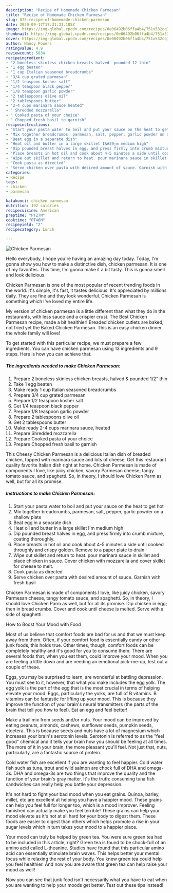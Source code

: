 ```yaml
---
description: "Recipe of Homemade Chicken Parmesan"
title: "Recipe of Homemade Chicken Parmesan"
slug: 875-recipe-of-homemade-chicken-parmesan
date: 2020-09-17T17:31:31.105Z
image: https://img-global.cpcdn.com/recipes/0e06492b06ffa4b4/751x532cq70/chicken-parmesan-recipe-main-photo.jpg
thumbnail: https://img-global.cpcdn.com/recipes/0e06492b06ffa4b4/751x532cq70/chicken-parmesan-recipe-main-photo.jpg
cover: https://img-global.cpcdn.com/recipes/0e06492b06ffa4b4/751x532cq70/chicken-parmesan-recipe-main-photo.jpg
author: Nancy Powers
ratingvalue: 4.9
reviewcount: 5834
recipeingredient:
- "2 boneless skinless chicken breasts halved  pounded 12 thin"
- "1 egg beaten"
- "1 cup Italian seasoned breadcrumbs"
- "3/4 cup grated parmesan"
- "1/2 teaspoon kosher salt"
- "1/4 teaspoon black pepper"
- "1/8 teaspoon garlic powder"
- "2 tablespoons olive oil"
- "2 tablespoons butter"
- "2-4 cups marinara sauce heated"
- " Shredded mozzarella"
- " Cooked pasta of your choice"
- " Chopped fresh basil to garnish"
recipeinstructions:
- "Start your pasta water to boil and put your sauce on the heat to get hot"
- "Mix together breadcrumbs, parmesan, salt, pepper, garlic powder on a shallow plate"
- "Beat egg in a separate dish"
- "Heat oil and butter in a large skillet I&#39;m medium high"
- "Dip pounded breast halves in egg, and press firmly into crumb mixture, coating thoroughly."
- "Place breasts in hot oil and cook about 4-5 minutes a side until cooked throughly and crispy golden. Remove to a paper plate to drain"
- "Wipe out skillet and return to heat. pour marinara sauce in skillet and place chicken in sauce. Cover chicken with mozzarella and cover skillet for cheese to melt."
- "Cook pasta as directed"
- "Serve chicken over pasta with desired amount of sauce. Garnish with fresh basil"
categories:
- Recipe
tags:
- chicken
- parmesan

katakunci: chicken parmesan 
nutrition: 192 calories
recipecuisine: American
preptime: "PT27M"
cooktime: "PT46M"
recipeyield: "2"
recipecategory: Lunch

---
```



![Chicken Parmesan](https://img-global.cpcdn.com/recipes/0e06492b06ffa4b4/751x532cq70/chicken-parmesan-recipe-main-photo.jpg)

Hello everybody, I hope you're having an amazing day today. Today, I'm gonna show you how to make a distinctive dish, chicken parmesan. It is one of my favorites. This time, I'm gonna make it a bit tasty. This is gonna smell and look delicious.

Chicken Parmesan is one of the most popular of recent trending foods in the world. It's simple, it's fast, it tastes delicious. It's appreciated by millions daily. They are fine and they look wonderful. Chicken Parmesan is something which I've loved my entire life.

My version of chicken parmesan is a little different than what they do in the restaurants, with less sauce and a crispier crust. The Best Chicken Parmesan recipe, made a bit healthier! Breaded chicken cutlets are baked, not fried yet the Baked Chicken Parmesan. This is an easy chicken dinner the whole family will love!


To get started with this particular recipe, we must prepare a few ingredients. You can have chicken parmesan using 13 ingredients and 9 steps. Here is how you can achieve that.

<!--inarticleads1-->

##### The ingredients needed to make Chicken Parmesan:

1. Prepare 2 boneless skinless chicken breasts, halved &amp; pounded 1/2&#34; thin
1. Take 1 egg beaten
1. Make ready 1 cup Italian seasoned breadcrumbs
1. Prepare 3/4 cup grated parmesan
1. Prepare 1/2 teaspoon kosher salt
1. Get 1/4 teaspoon black pepper
1. Prepare 1/8 teaspoon garlic powder
1. Prepare 2 tablespoons olive oil
1. Get 2 tablespoons butter
1. Make ready 2-4 cups marinara sauce, heated
1. Prepare  Shredded mozzarella
1. Prepare  Cooked pasta of your choice
1. Prepare  Chopped fresh basil to garnish


This Cheesy Chicken Parmesan is a delicious Italian dish of breaded chicken, topped with marinara sauce and lots of cheese. Get this restaurant quality favorite Italian dish right at home. Chicken Parmesan is made of components I love, like juicy chicken, savory Parmesan cheese, tangy tomato sauce, and spaghetti. So, in theory, I should love Chicken Parm as well, but for all its promise. 

<!--inarticleads2-->

##### Instructions to make Chicken Parmesan:

1. Start your pasta water to boil and put your sauce on the heat to get hot
1. Mix together breadcrumbs, parmesan, salt, pepper, garlic powder on a shallow plate
1. Beat egg in a separate dish
1. Heat oil and butter in a large skillet I&#39;m medium high
1. Dip pounded breast halves in egg, and press firmly into crumb mixture, coating thoroughly.
1. Place breasts in hot oil and cook about 4-5 minutes a side until cooked throughly and crispy golden. Remove to a paper plate to drain
1. Wipe out skillet and return to heat. pour marinara sauce in skillet and place chicken in sauce. Cover chicken with mozzarella and cover skillet for cheese to melt.
1. Cook pasta as directed
1. Serve chicken over pasta with desired amount of sauce. Garnish with fresh basil


Chicken Parmesan is made of components I love, like juicy chicken, savory Parmesan cheese, tangy tomato sauce, and spaghetti. So, in theory, I should love Chicken Parm as well, but for all its promise. Dip chicken in egg; then in bread crumbs. Cover and cook until cheese is melted. Serve with a side of spaghetti. 

How to Boost Your Mood with Food


Most of us believe that comfort foods are bad for us and that we must keep away from them. Often, if your comfort food is essentially candy or other junk foods, this holds true. Other times, though, comfort foods can be completely healthy and it's good for you to consume them. There are several foods that, when you eat them, could improve your mood. When you are feeling a little down and are needing an emotional pick-me-up, test out a couple of these.

Eggs, you may be surprised to learn, are wonderful at battling depression. You must see to it, however, that what you make includes the egg yolk. The egg yolk is the part of the egg that is the most crucial in terms of helping elevate your mood. Eggs, particularly the yolks, are full of B vitamins. B vitamins can be fantastic for lifting up your mood. This is because they improve the function of your brain's neural transmitters (the parts of the brain that tell you how to feel). Eat an egg and feel better!

Make a trail mix from seeds and/or nuts. Your mood can be improved by eating peanuts, almonds, cashews, sunflower seeds, pumpkin seeds, etcetera. This is because seeds and nuts have a lot of magnesium which increases your brain's serotonin levels. Serotonin is referred to as the "feel good" chemical and it tells your brain how you should be feeling at all times. The more of it in your brain, the more pleasant you'll feel. Not just that, nuts, particularly, are a fantastic source of protein.

Cold water fish are excellent if you are wanting to feel happier. Cold water fish such as tuna, trout and wild salmon are chock full of DHA and omega-3s. DHA and omega-3s are two things that improve the quality and the function of your brain's gray matter. It's the truth: consuming tuna fish sandwiches can really help you battle your depression. 

It's not hard to fight your bad mood when you eat grains. Quinoa, barley, millet, etc are excellent at helping you have a happier mood. These grains can help you feel full for longer too, which is a mood improver. Feeling famished can actually make you feel terrible! These grains can help your mood elevate as it's not at all hard for your body to digest them. These foods are easier to digest than others which helps promote a rise in your sugar levels which in turn takes your mood to a happier place.

Your mood can truly be helped by green tea. You were sure green tea had to be included in this article, right? Green tea is found to be chock-full of an amino acid called L-theanine. Studies have found that this particular amino acid can essentially stimulate brain waves. This helps better your mental focus while relaxing the rest of your body. You knew green tea could help you feel healthier. And now you are aware that green tea can help raise your mood as well!

Now you can see that junk food isn't necessarily what you have to eat when you are wanting to help your moods get better. Test out  these tips  instead!

